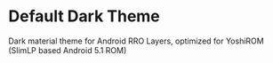 # Default Dark Theme

Dark material theme for Android RRO Layers, optimized for YoshiROM (SlimLP based Android 5.1 ROM)
